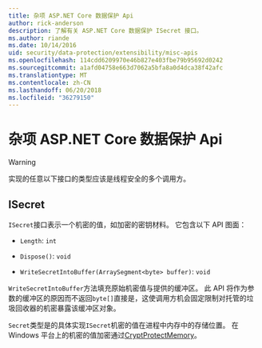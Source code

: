 ```yaml
---
title: 杂项 ASP.NET Core 数据保护 Api
author: rick-anderson
description: 了解有关 ASP.NET Core 数据保护 ISecret 接口。
ms.author: riande
ms.date: 10/14/2016
uid: security/data-protection/extensibility/misc-apis
ms.openlocfilehash: 114cdd6209970e46b827e403fbe79b95692d0242
ms.sourcegitcommit: a1afd04758e663d7062a5bfa8a0d4dca38f42afc
ms.translationtype: MT
ms.contentlocale: zh-CN
ms.lasthandoff: 06/20/2018
ms.locfileid: "36279150"
---
```

# <a name="miscellaneous-aspnet-core-data-protection-apis"></a>杂项 ASP.NET Core 数据保护 Api

<a name="data-protection-extensibility-mics-apis"></a>

>[!WARNING]
> 实现的任意以下接口的类型应该是线程安全的多个调用方。

## <a name="isecret"></a>ISecret

`ISecret`接口表示一个机密的值，如加密的密钥材料。 它包含以下 API 图面：

* `Length`: `int`

* `Dispose()`: `void`

* `WriteSecretIntoBuffer(ArraySegment<byte> buffer)`: `void`

`WriteSecretIntoBuffer`方法填充原始机密值与提供的缓冲区。 此 API 将作为参数的缓冲区的原因而不返回`byte[]`直接是，这使调用方机会固定限制对托管的垃圾回收器的机密暴露该缓冲区对象。

`Secret`类型是的具体实现`ISecret`机密的值在进程中内存中的存储位置。 在 Windows 平台上的机密的值加密通过[CryptProtectMemory](https://msdn.microsoft.com/library/windows/desktop/aa380262(v=vs.85).aspx)。
